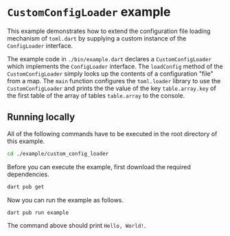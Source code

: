 # `CustomConfigLoader` example

This example demonstrates how to extend the configuration file loading mechanism of `toml.dart` by supplying a custom instance of the `ConfigLoader` interface.

The example code in `./bin/example.dart` declares a `CustomConfigLoader` which implements the `ConfigLoader` interface.
The `loadConfig` method of the `CustomConfigLoader` simply looks up the contents of a configuration "file" from a map.
The `main` function configures the `toml.loader` library to use the `CustomConfigLoader` and prints the the value of the key `table.array.key` of the first table of the array of tables `table.array` to the console.

## Running locally

All of the following commands have to be executed in the root directory of this example.

```bash
cd ./example/custom_config_loader
```

Before you can execute the example, first download the required dependencies.

```bash
dart pub get
```

Now you can run the example as follows.

```bash
dart pub run example
```

The command above should print `Hello, World!`.

